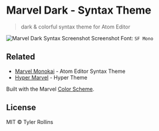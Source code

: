 # Marvel Dark - Syntax Theme
> dark & colorful syntax theme for Atom Editor

![Marvel Dark Syntax Screenshot](http://i.imgur.com/cQ28HwL.png)
Screenshot Font: `SF Mono`

## Related
- [Marvel Monokai](https://github.com/tyrollins/marvel-monokai) - Atom Editor Syntax Theme
- [Hyper Marvel](https://github.com/tyrollins/hyper-marvel) - Hyper Theme

Built with the Marvel [Color Scheme](https://marvelapp.com/styleguide/design/color-scheme).

## License
MIT © Tyler Rollins
